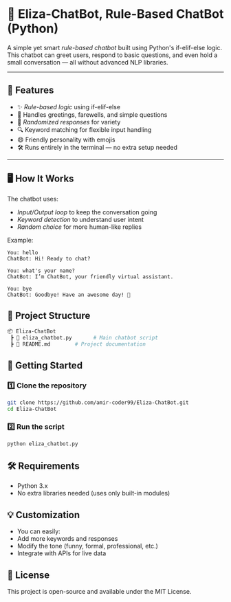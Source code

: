 # 🤖 Eliza-ChatBot, Rule-Based ChatBot (Python)

A simple yet smart *rule-based chatbot* built using Python's if-elif-else logic.  
This chatbot can greet users, respond to basic questions, and even hold a small conversation — all without advanced NLP libraries.  

---

## 📌 Features
- ✨ *Rule-based logic* using if-elif-else
- 💬 Handles greetings, farewells, and simple questions
- 🎲 *Randomized responses* for variety
- 🔍 Keyword matching for flexible input handling
- 😄 Friendly personality with emojis
- 🛠 Runs entirely in the terminal — no extra setup needed

---

## 🖥️ How It Works
The chatbot uses:
- *Input/Output loop* to keep the conversation going
- *Keyword detection* to understand user intent
- *Random choice* for more human-like replies

Example:
```plaintext
You: hello
ChatBot: Hi! Ready to chat?

You: what's your name?
ChatBot: I’m ChatBot, your friendly virtual assistant.

You: bye
ChatBot: Goodbye! Have an awesome day! 🌟
```

## 📂 Project Structure
```bash
📦 Eliza-ChatBot
 ┣ 📜 eliza_chatbot.py       # Main chatbot script
 ┣ 📜 README.md        # Project documentation
```

## 🚀 Getting Started
### 1️⃣ Clone the repository
```bash
git clone https://github.com/amir-coder99/Eliza-ChatBot.git
cd Eliza-ChatBot
```

### 2️⃣ Run the script
```bash
python eliza_chatbot.py
```

## 🛠 Requirements
- Python 3.x
- No extra libraries needed (uses only built-in modules)

## 💡 Customization
- You can easily:
- Add more keywords and responses
- Modify the tone (funny, formal, professional, etc.)
- Integrate with APIs for live data

## 📜 License
This project is open-source and available under the MIT License.
